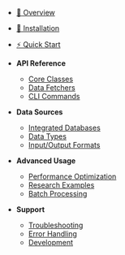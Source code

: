 - [📖 Overview](README.md)
- [🚀 Installation](README.md#installation)
- [⚡ Quick Start](README.md#quick-start)

- **API Reference**
  - [Core Classes](README.md#api-reference)
  - [Data Fetchers](README.md#data-fetchers)
  - [CLI Commands](README.md#command-line-interface)

- **Data Sources**
  - [Integrated Databases](README.md#data-sources)
  - [Data Types](README.md#data-types-retrieved)
  - [Input/Output Formats](README.md#input-formats--output)

- **Advanced Usage**
  - [Performance Optimization](README.md#performance)
  - [Research Examples](README.md#examples)
  - [Batch Processing](README.md#batch-processing)

- **Support**
  - [Troubleshooting](README.md#troubleshooting)
  - [Error Handling](README.md#error-handling--resilience)
  - [Development](README.md#development--testing)
